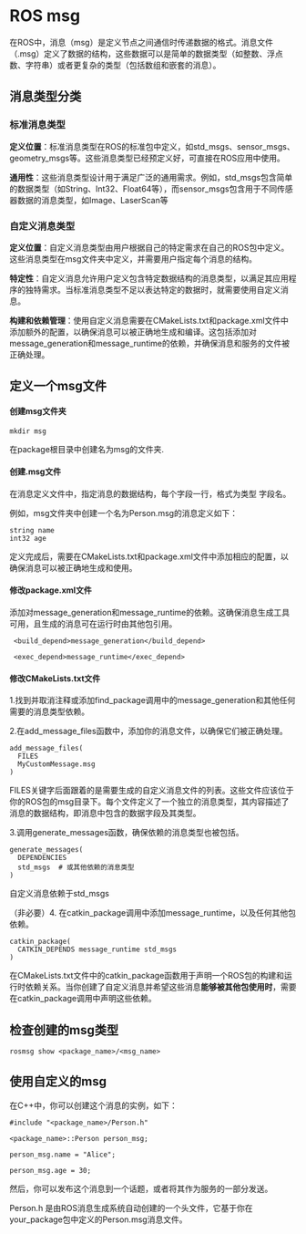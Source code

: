 # ROS msg

在ROS中，消息（msg）是定义节点之间通信时传递数据的格式。消息文件（.msg）定义了数据的结构，这些数据可以是简单的数据类型（如整数、浮点数、字符串）或者更复杂的类型（包括数组和嵌套的消息）。

## 消息类型分类

### 标准消息类型

**定义位置**：标准消息类型在ROS的标准包中定义，如std_msgs、sensor_msgs、geometry_msgs等。这些消息类型已经预定义好，可直接在ROS应用中使用。

**通用性**：这些消息类型设计用于满足广泛的通用需求。例如，std_msgs包含简单的数据类型（如String、Int32、Float64等），而sensor_msgs包含用于不同传感器数据的消息类型，如Image、LaserScan等

### 自定义消息类型

**定义位置**：自定义消息类型由用户根据自己的特定需求在自己的ROS包中定义。这些消息类型在msg文件夹中定义，并需要用户指定每个消息的结构。

**特定性**：自定义消息允许用户定义包含特定数据结构的消息类型，以满足其应用程序的独特需求。当标准消息类型不足以表达特定的数据时，就需要使用自定义消息。

**构建和依赖管理**：使用自定义消息需要在CMakeLists.txt和package.xml文件中添加额外的配置，以确保消息可以被正确地生成和编译。这包括添加对message_generation和message_runtime的依赖，并确保消息和服务的文件被正确处理。

## 定义一个msg文件

#### **创建msg文件夹**

`mkdir msg`

在package根目录中创建名为msg的文件夹.

#### **创建.msg文件**

在消息定义文件中，指定消息的数据结构，每个字段一行，格式为类型 字段名。

例如，msg文件夹中创建一个名为Person.msg的消息定义如下：

```
string name
int32 age
```

定义完成后，需要在CMakeLists.txt和package.xml文件中添加相应的配置，以确保消息可以被正确地生成和使用。

#### **修改package.xml文件**

添加对message_generation和message_runtime的依赖。这确保消息生成工具可用，且生成的消息可在运行时由其他包引用。

```
 <build_depend>message_generation</build_depend>

 <exec_depend>message_runtime</exec_depend>
```

#### 修改CMakeLists.txt文件

1.找到并取消注释或添加find_package调用中的message_generation和其他任何需要的消息类型依赖。

2.在add_message_files函数中，添加你的消息文件，以确保它们被正确处理。

```
add_message_files(
  FILES
  MyCustomMessage.msg
)
```

FILES关键字后面跟着的是需要生成的自定义消息文件的列表。这些文件应该位于你的ROS包的msg目录下。每个文件定义了一个独立的消息类型，其内容描述了消息的数据结构，即消息中包含的数据字段及其类型。

3.调用generate_messages函数，确保依赖的消息类型也被包括。

```
generate_messages(
  DEPENDENCIES
  std_msgs  # 或其他依赖的消息类型
)
```

自定义消息依赖于std_msgs

（非必要）4. 在catkin_package调用中添加message_runtime，以及任何其他包依赖。

```
catkin_package(
  CATKIN_DEPENDS message_runtime std_msgs
)
```

在CMakeLists.txt文件中的catkin_package函数用于声明一个ROS包的构建和运行时依赖关系。当你创建了自定义消息并希望这些消息**能够被其他包使用时**，需要在catkin_package调用中声明这些依赖。

## 检查创建的msg类型

`rosmsg show <package_name>/<msg_name>`

## 使用自定义的msg

在C++中，你可以创建这个消息的实例，如下：

```
#include "<package_name>/Person.h"

<package_name>::Person person_msg;

person_msg.name = "Alice";

person_msg.age = 30;
```

然后，你可以发布这个消息到一个话题，或者将其作为服务的一部分发送。

Person.h 是由ROS消息生成系统自动创建的一个头文件，它基于你在your_package包中定义的Person.msg消息文件。
